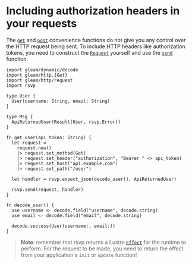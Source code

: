 # Including authorization headers in your requests

The [`get`](https://hexdocs.pm/rsvp/rsvp.html#get) and
[`post`](https://hexdocs.pm/rsvp/rsvp.html#post) convenience functions do not
give you any control over the HTTP request being sent. To include HTTP headers
like authorization tokens, you need to construct the [`Request`](https://hexdocs.pm/gleam_http/gleam/http/request.html#Request)
yourself and use the [`send`](https://hexdocs.pm/rsvp/rsvp.html#send) function.

```gleam
import gleam/dynamic/decode
import gleam/http.{Get}
import gleam/http/request
import rsvp

type User {
  User(username: String, email: String)
}

type Msg {
  ApiReturnedUser(Result(User, rsvp.Error))
}

fn get_user(api_token: String) {
  let request =
    request.new()
    |> request.set_method(Get)
    |> request.set_header("authorization", "Bearer " <> api_token)
    |> request.set_host("api.example.com")
    |> request.set_path("/user")

  let handler = rsvp.expect_json(decode_user(), ApiReturnedUser)

  rsvp.send(request, handler)
}

fn decode_user() {
  use username <- decode.field("username", decode.string)
  use email <- decode.field("email", decode.string)

  decode.success(User(username:, email:))
}
```

> **Note**: remember that rsvp returns a Lustre
> [`Effect`](https://hexdocs.pm/lustre/lustre/effect.html#Effect) for the runtime
> to perform. For the request to be made, you need to return the effect from your
> application's `init` or `update` function!
